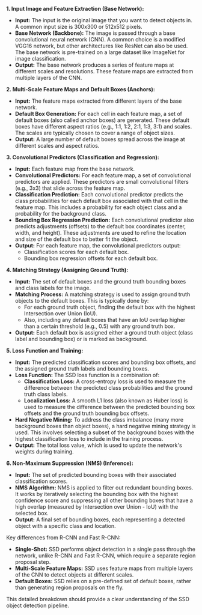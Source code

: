 **1. Input Image and Feature Extraction (Base Network):**

*   **Input:** The input is the original image that you want to detect objects in.  A common input size is 300x300 or 512x512 pixels.
*   **Base Network (Backbone):** The image is passed through a base convolutional neural network (CNN).  A common choice is a modified VGG16 network, but other architectures like ResNet can also be used. The base network is pre-trained on a large dataset like ImageNet for image classification.
*   **Output:** The base network produces a series of feature maps at different scales and resolutions.  These feature maps are extracted from multiple layers of the CNN.

**2. Multi-Scale Feature Maps and Default Boxes (Anchors):**

*   **Input:** The feature maps extracted from different layers of the base network.
*   **Default Box Generation:**  For each cell in each feature map, a set of default boxes (also called anchor boxes) are generated.  These default boxes have different aspect ratios (e.g., 1:1, 1:2, 2:1, 1:3, 3:1) and scales. The scales are typically chosen to cover a range of object sizes.
*   **Output:** A large number of default boxes spread across the image at different scales and aspect ratios.

**3. Convolutional Predictors (Classification and Regression):**

*   **Input:** Each feature map from the base network.
*   **Convolutional Predictors:**  For each feature map, a set of convolutional predictors are applied. These predictors are small convolutional filters (e.g., 3x3) that slide across the feature map.
*   **Classification Prediction:** Each convolutional predictor predicts the class probabilities for each default box associated with that cell in the feature map.  This includes a probability for each object class and a probability for the background class.
*   **Bounding Box Regression Prediction:** Each convolutional predictor also predicts adjustments (offsets) to the default box coordinates (center, width, and height). These adjustments are used to refine the location and size of the default box to better fit the object.
*   **Output:**  For each feature map, the convolutional predictors output:
    *   Classification scores for each default box.
    *   Bounding box regression offsets for each default box.

**4. Matching Strategy (Assigning Ground Truth):**

*   **Input:** The set of default boxes and the ground truth bounding boxes and class labels for the image.
*   **Matching Process:** A matching strategy is used to assign ground truth objects to the default boxes.  This is typically done by:
    *   For each ground truth object, finding the default box with the highest Intersection over Union (IoU).
    *   Also, including any default boxes that have an IoU overlap higher than a certain threshold (e.g., 0.5) with any ground truth box.
*   **Output:** Each default box is assigned either a ground truth object (class label and bounding box) or is marked as background.

**5. Loss Function and Training:**

*   **Input:** The predicted classification scores and bounding box offsets, and the assigned ground truth labels and bounding boxes.
*   **Loss Function:** The SSD loss function is a combination of:
    *   **Classification Loss:**  A cross-entropy loss is used to measure the difference between the predicted class probabilities and the ground truth class labels.
    *   **Localization Loss:** A smooth L1 loss (also known as Huber loss) is used to measure the difference between the predicted bounding box offsets and the ground truth bounding box offsets.
*   **Hard Negative Mining:** To address the class imbalance (many more background boxes than object boxes), a hard negative mining strategy is used.  This involves selecting a subset of the background boxes with the highest classification loss to include in the training process.
*   **Output:** The total loss value, which is used to update the network's weights during training.

**6. Non-Maximum Suppression (NMS) (Inference):**

*   **Input:** The set of predicted bounding boxes with their associated classification scores.
*   **NMS Algorithm:** NMS is applied to filter out redundant bounding boxes. It works by iteratively selecting the bounding box with the highest confidence score and suppressing all other bounding boxes that have a high overlap (measured by Intersection over Union - IoU) with the selected box.
*   **Output:** A final set of bounding boxes, each representing a detected object with a specific class and location.

Key differences from R-CNN and Fast R-CNN:

*   **Single-Shot:** SSD performs object detection in a single pass through the network, unlike R-CNN and Fast R-CNN, which require a separate region proposal step.
*   **Multi-Scale Feature Maps:** SSD uses feature maps from multiple layers of the CNN to detect objects at different scales.
*   **Default Boxes:** SSD relies on a pre-defined set of default boxes, rather than generating region proposals on the fly.

This detailed breakdown should provide a clear understanding of the SSD object detection pipeline.
